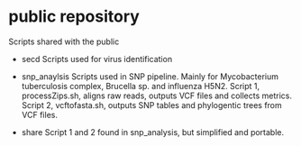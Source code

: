 # public repository
Scripts shared with the public

- secd
Scripts used for virus identification

- snp_anaylsis
Scripts used in SNP pipeline.  Mainly for Mycobacterium tuberculosis complex, Brucella sp. and influenza H5N2.  Script 1, processZips.sh, aligns raw reads, outputs VCF files and collects metrics.  Script 2, vcftofasta.sh, outputs SNP tables and phylogentic trees from VCF files.

- share
Script 1 and 2 found in snp_analysis, but simplified and portable.
